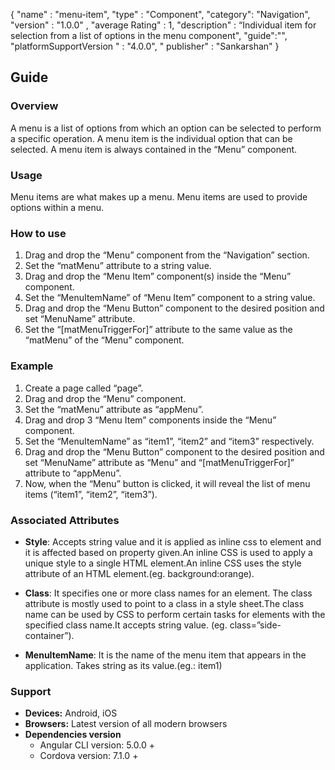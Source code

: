 {
  "name" : "menu-item",
  "type" : "Component",
  "category": "Navigation",
  "version" : "1.0.0" ,
  "average Rating" : 1,
  "description" : “Individual item for selection from a list of options in the menu component",
    "guide":"",
   "platformSupportVersion " : "4.0.0",
  " publisher" : "Sankarshan"
}


## Guide
### Overview
A menu is a list of options from which an option can be selected to perform a specific operation. A menu item is the individual option that can be selected. A menu item is always contained in the “Menu” component. 

### Usage
Menu items are what makes up a menu. Menu items are used to provide options within a menu.

### How to use

1. Drag and drop the “Menu” component from the “Navigation” section.
2. Set the “matMenu” attribute to a string value.
3. Drag and drop the “Menu Item” component(s) inside the “Menu” component.
4. Set the “MenuItemName” of “Menu Item” component to a string value.
5. Drag and drop the “Menu Button” component to the desired position and set “MenuName” attribute.
6. Set the “[matMenuTriggerFor]” attribute to the same value as the “matMenu” of the “Menu” component.

### Example

1. Create a page called “page”.
2. Drag and drop the “Menu” component.
3. Set the “matMenu” attribute as “appMenu”.
4. Drag and drop 3 “Menu Item” components inside the “Menu” component.
5. Set the “MenuItemName” as “item1”, “item2” and “item3” respectively.
6. Drag and drop the “Menu Button” component to the desired position and set “MenuName” attribute as “Menu” and “[matMenuTriggerFor]” attribute to “appMenu”.
7. Now, when the “Menu” button is clicked, it will reveal the list of menu items (“item1”, “item2”, “item3”).

### Associated Attributes
- **Style**: Accepts string value and it is applied as inline css to element and it is affected based on property given.An inline CSS is used to apply a unique style to a single HTML element.An inline CSS uses the style attribute of an HTML element.(eg. background:orange).

- **Class**: It specifies one or more class names for an element. The class attribute is mostly used to point to a class in a style sheet.The class name can be used by CSS to perform certain tasks for elements with the specified class name.It accepts string value. (eg. class=”side-container”).

- **MenuItemName**: It is the name of the menu item that appears in the application. Takes string as its value.(eg.: item1)

### Support
- **Devices:** Android, iOS
- **Browsers:**  Latest version of all modern browsers
- **Dependencies version** 
	- Angular CLI version: 5.0.0 + 
	- Cordova version: 7.1.0 +
